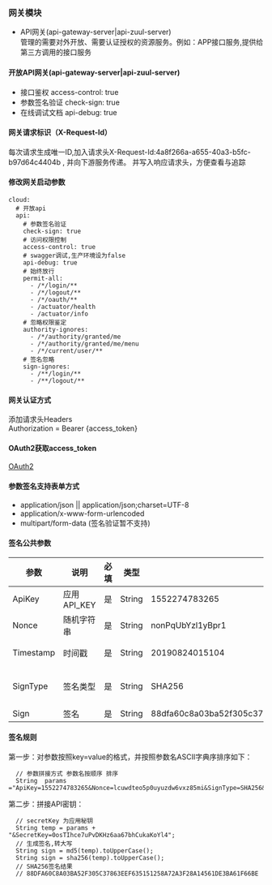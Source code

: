 ### 网关模块
+ API网关(api-gateway-server|api-zuul-server)  
  管理的需要对外开放、需要认证授权的资源服务。例如：APP接口服务,提供给第三方调用的接口服务
  
#### 开放API网关(api-gateway-server|api-zuul-server)

+ 接口鉴权   access-control: true
+ 参数签名验证  check-sign: true
+ 在线调试文档 api-debug: true

#### 网关请求标识（X-Request-Id） 
每次请求生成唯一ID,加入请求头X-Request-Id:4a8f266a-a655-40a3-b5fc-b97d64c4404b , 并向下游服务传递。
并写入响应请求头，方便查看与追踪

#### 修改网关启动参数
```
cloud:
  # 开放api
  api:
    # 参数签名验证
    check-sign: true
    # 访问权限控制
    access-control: true
    # swagger调试,生产环境设为false
    api-debug: true
    # 始终放行
    permit-all:
      - /*/login/**
      - /*/logout/**
      - /*/oauth/**
      - /actuator/health
      - /actuator/info
    # 忽略权限鉴定
    authority-ignores:
      - /*/authority/granted/me
      - /*/authority/granted/me/menu
      - /*/current/user/**
    # 签名忽略
    sign-ignores:
      - /**/login/**
      - /**/logout/**
```

#### 网关认证方式
添加请求头Headers  
Authorization  =  Bearer {access_token} 

#### OAuth2获取access_token
<a target="_blank" href="https://gitee.com//open-cloud/wikis/pages?sort_id=1396294&doc_id=256893">OAuth2</a>

#### 参数签名支持表单方式
+ application/json || application/json;charset=UTF-8
+ application/x-www-form-urlencoded
+ multipart/form-data (签名验证暂不支持)

#### 签名公共参数
参数 | 说明 | 必填 | 类型 | 示例值 | 描述
----|------|-----|------|------|------
ApiKey | 应用API_KEY | 是 | String | 1552274783265 | 应用管理中获取
Nonce | 随机字符串  | 是 | String | nonPqUbYzl1yBpr1 | 随机字符串，不长于32位 
Timestamp | 时间戳  | 是 | String | 20190824015104 | 当前的时间:yyyyMMddHHmmss
SignType | 签名类型  | 是 | String | SHA256 | -  默认值为：SHA256，支持 SHA256 和 MD5
Sign | 签名  | 是 | String | 88dfa60c8a03ba52f305c37863eef635151258a72a3f28a14561de3ba61f66be | 签名规则

#### 签名规则
第一步：对参数按照key=value的格式，并按照参数名ASCII字典序排序如下：
```
  // 参数拼接方式 参数名按顺序 排序
  String  params ="ApiKey=1552274783265&Nonce=lcuwdteo5p0uyuzdw6vxz85mi&SignType=SHA256&Timestamp=20190824023746"; 
```
第二步：拼接API密钥： 
```
  // secretKey 为应用秘钥
  String temp = params + "&SecretKey=0osTIhce7uPvDKHz6aa67bhCukaKoYl4";
  // 生成签名,转大写
  String sign = md5(temp).toUpperCase(); 
  String sign = sha256(temp).toUpperCase(); 
  // SHA256签名结果
  // 88DFA60C8A03BA52F305C37863EEF635151258A72A3F28A14561DE3BA61F66BE 
```
